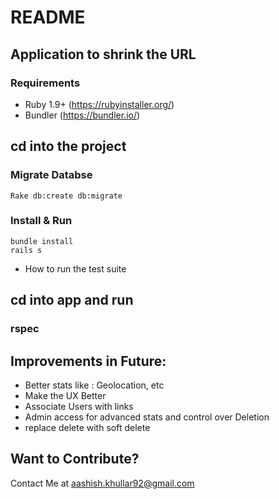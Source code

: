 # README



## Application to shrink the URL 

### Requirements
* Ruby 1.9+ (https://rubyinstaller.org/)
* Bundler (https://bundler.io/)


## cd into the project 

### Migrate Databse 




```
Rake db:create db:migrate
```




### Install & Run

```
bundle install
rails s
```




* How to run the test suite

## cd into app and run 
### rspec

## Improvements in Future:

* Better stats like : Geolocation, etc
* Make the UX Better
* Associate Users with links
* Admin access for advanced stats and control over Deletion
* replace delete with soft delete 


## Want to Contribute?

Contact Me at aashish.khullar92@gmail.com
